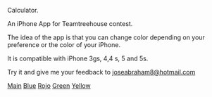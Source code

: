 Calculator.

An iPhone App for Teamtreehouse contest.

The idea of ​​the app is that you can change color depending on your preference or the color of your iPhone. 

It is compatible with iPhone 3gs, 4,4 s, 5 and 5s. 

Try it and give me your feedback to joseabraham8@hotmail.com

[Main](http://i.imgur.com/EGVVsww.jpg?raw=true "Add")
[Blue](http://i.imgur.com/vcxdF0H.jpg?raw=true "Add")
[Rojo](http://i.imgur.com/jlRUwhp.jpg?raw=true "Add")
[Green](http://i.imgur.com/hpGajY1.jpg?raw=true "Add")
[Yellow](http://i.imgur.com/PIIoQu2.jpg?raw=true "Add")

